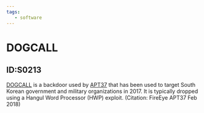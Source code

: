 ```yaml
---
tags:
   - software
---
```

# DOGCALL
## ID:S0213
[DOGCALL](/mitre/software/S0213) is a backdoor used by [APT37](/mitre/groups/G0067) that has been used to target South Korean government and military organizations in 2017. It is typically dropped using a Hangul Word Processor (HWP) exploit. (Citation: FireEye APT37 Feb 2018)

